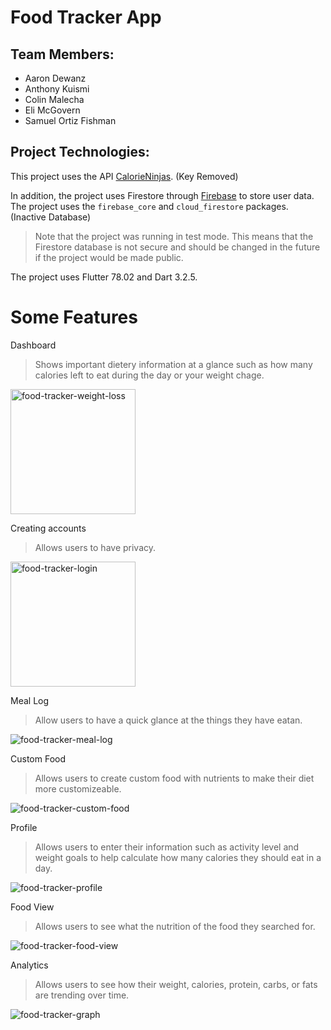 # Food Tracker App
## Team Members:
- Aaron Dewanz
- Anthony Kuismi
- Colin Malecha
- Eli McGovern
- Samuel Ortiz Fishman

## Project Technologies:
This project uses the API [CalorieNinjas](https://calorieninjas.com/). (Key Removed)

In addition, the project uses Firestore through [Firebase](https://firebase.google.com/) to store user data. The project uses the `firebase_core` and `cloud_firestore` packages. (Inactive Database)
> Note that the project was running in test mode. This means that the Firestore database is not secure and should be changed in the future if the project would be made public.

The project uses Flutter 78.02 and Dart 3.2.5.

# Some Features
Dashboard
> Shows important dietery information at a glance such as how many calories left to eat during the day or your weight chage.

<img alt = "food-tracker-weight-loss" src="https://github.com/user-attachments/assets/33ce0404-a4de-4cf1-aadc-4def22e66bd4" width="200"></img>

Creating accounts
> Allows users to have privacy.

<img alt="food-tracker-login" src="https://github.com/user-attachments/assets/cfa466fa-9319-4e7a-8af2-6a4bdf8050e8" width="200"></img>


Meal Log
> Allow users to have a quick glance at the things they have eatan.

![food-tracker-meal-log](https://github.com/user-attachments/assets/0403c995-e5ee-4722-82cb-eca650497c01)

Custom Food
> Allows users to create custom food with nutrients to make their diet more customizeable.

![food-tracker-custom-food](https://github.com/user-attachments/assets/98e76827-f475-4051-a585-c8bb17d5a888)

Profile
> Allows users to enter their information such as activity level and weight goals to help calculate how many calories they should eat in a day.

![food-tracker-profile](https://github.com/user-attachments/assets/81216fc9-945e-432c-a8de-4927138fb54e)

Food View
> Allows users to see what the nutrition of the food they searched for.

![food-tracker-food-view](https://github.com/user-attachments/assets/fc745f62-014f-4750-a6d9-577ee9b59d02)

Analytics
> Allows users to see how their weight, calories, protein, carbs, or fats are trending over time.

![food-tracker-graph](https://github.com/user-attachments/assets/3f0beb51-ff57-4ba2-be30-1f1db9a95752)

